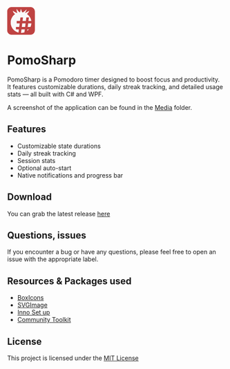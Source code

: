<img src="Media/app_icon_128x128.png" alt="logo" width="64" height="64" />

# PomoSharp
PomoSharp is a Pomodoro timer designed to boost focus and productivity. It features customizable durations, daily streak tracking, and detailed usage stats — all built with C# and WPF.

A screenshot of the application can be found in the [Media]() folder.

Features
---------
- Customizable state durations
- Daily streak tracking
- Session stats
- Optional auto-start
- Native notifications and progress bar

Download
---------
You can grab the latest release [here]()

Questions, issues
---------
If you encounter a bug or have any questions, please feel free to open an issue with the appropriate label.

Resources & Packages used
---------
- [BoxIcons](https://boxicons.com/)
- [SVGImage](https://github.com/dotnetprojects/SVGImage)
- [Inno Set up](https://github.com/jrsoftware/issrc/)
- [Community Toolkit](https://github.com/CommunityToolkit/dotnet)

License
---------
This project is licensed under the [MIT License]()